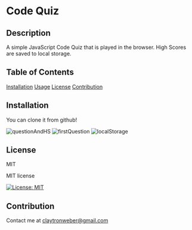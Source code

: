# Code Quiz

## Description

A simple JavaScript Code Quiz that is played in the browser. High Scores are saved to local storage.

## Table of Contents

[Installation](#Installation)
[Usage](#Usage)
[License](#License)
[Contribution](#Contribution)

## Installation

You can clone it from github!

![questionAndHS](https://user-images.githubusercontent.com/39349564/173445655-ead6759e-d8dc-43f9-b521-e2bc3e7d7b78.PNG)
![firstQuestion](https://user-images.githubusercontent.com/39349564/173445656-75264fc9-e4ac-4267-a1fd-bdf2ba7f9931.PNG)
![localStorage](https://user-images.githubusercontent.com/39349564/173445657-0f6a8eb9-4b0f-462e-a920-96b4fd86449e.PNG)


## License

MIT

MIT license

[![License: MIT](https://img.shields.io/badge/License-MIT-yellow.svg)](https://opensource.org/licenses/MIT)

## Contribution

Contact me at claytronweber@gmail.com
